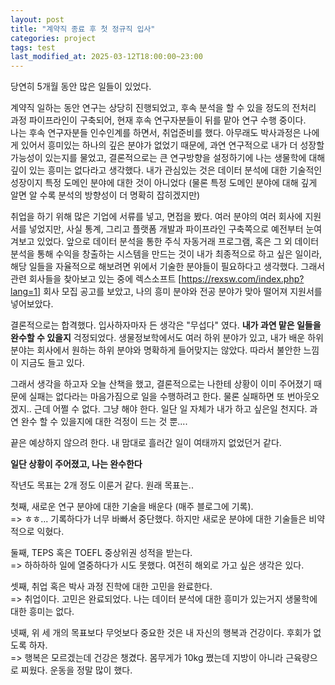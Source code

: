```yaml
---
layout: post
title: "계약직 종료 후 첫 정규직 입사"
categories: project
tags: test
last_modified_at: 2025-03-12T18:00:00~23:00
---  
```



당연히 5개월 동안 많은 일들이 있었다.

계약직 일하는 동안 연구는 상당히 진행되었고, 후속 분석을 할 수 있을 정도의 전처리 과정 파이프라인이 구축되어, 현재 후속 연구자분들이 뒤를 맡아 연구 수행 중이다.  
나는 후속 연구자분들 인수인계를 하면서, 취업준비를 했다. 아무래도 박사과정은 나에게 있어서 흥미있는 하나의 깊은 분야가 없었기 때문에, 과연 연구적으로 내가 더 성장할 가능성이 있는지를 물었고, 결론적으로는 큰 연구방향을 설정하기에 나는 생물학에 대해 깊이 있는 흥미는 없다라고 생각했다. 내가 관심있는 것은 데이터 분석에 대한 기술적인 성장이지 특정 도메인 분야에 대한 것이 아니었다 (물론 특정 도메인 분야에 대해 깊게 알면 알 수록 분석의 방향성이 더 명확히 잡히겠지만)  

취업을 하기 위해 많은 기업에 서류를 넣고, 면접을 봤다. 여러 분야의 여러 회사에 지원서를 넣었지만, 사실 통계, 그리고 플랫폼 개발과 파이프라인 구축쪽으로 예전부터 눈여겨보고 있었다. 앞으로 데이터 분석을 통한 주식 자동거래 프로그램, 혹은 그 외 데이터 분석을 통해 수익을 창출하는 시스템을 만드는 것이 내가 최종적으로 하고 싶은 일이라, 해당 일들을 자율적으로 해보려면 위에서 기술한 분야들이 필요하다고 생각했다. 그래서 관련 회사들을 찾아보고 있는 중에 렉스소프트 [https://rexsw.com/index.php?lang=1] 회사 모집 공고를 보았고, 나의 흥미 분야와 전공 분야가 맞아 떨어져 지원서를 넣어보았다.   

결론적으로는 합격했다. 입사하자마자 든 생각은 "무섭다" 였다. **내가 과연 맡은 일들을 완수할 수 있을지** 걱정되었다. 생물정보학에서도 여러 하위 분야가 있고, 내가 배운 하위 분야는 회사에서 원하는 하위 분야와 명확하게 들어맞지는 않았다. 따라서 불안한 느낌이 지금도 들고 있다.   

그래서 생각을 하고자 오늘 산책을 했고, 결론적으로는 나한테 상황이 이미 주어졌기 때문에 실패는 없다라는 마음가짐으로 일을 수행하려고 한다. 물론 실패하면 또 번아웃오겠지.. 근데 어쩔 수 없다. 그냥 해야 한다. 일단 일 자체가 내가 하고 싶은일 천지다. 과연 완수 할 수 있을지에 대한 걱정이 드는 것 뿐.... 

끝은 예상하지 않으려 한다. 내 맘대로 흘러간 일이 여태까지 없었던거 같다. 

**일단 상황이 주어졌고, 나는 완수한다**  

작년도 목표는 2개 정도 이룬거 같다. 원래 목표는..  

첫째, 새로운 연구 분야에 대한 기술을 배운다 (매주 블로그에 기록).  
=> ㅎㅎ... 기록하다가 너무 바빠서 중단했다. 하지만 새로운 분야에 대한 기술들은 비약적으로 익혔다.    

둘째, TEPS 혹은 TOEFL 중상위권 성적을 받는다.  
=> 하하하하 일에 열중하다가 시도 못했다. 여전히 해외로 가고 싶은 생각은 있다.   

셋째, 취업 혹은 박사 과정 진학에 대한 고민을 완료한다.  
=> 취업이다. 고민은 완료되었다. 나는 데이터 분석에 대한 흥미가 있는거지 생물학에 대한 흥미는 없다.    

넷째, 위 세 개의 목표보다 무엇보다 중요한 것은 내 자신의 행복과 건강이다. 후회가 없도록 하자.  
=> 행복은 모르겠는데 건강은 챙겼다. 몸무게가 10kg 쪘는데 지방이 아니라 근육량으로 찌웠다. 운동을 정말 많이 했다.  

